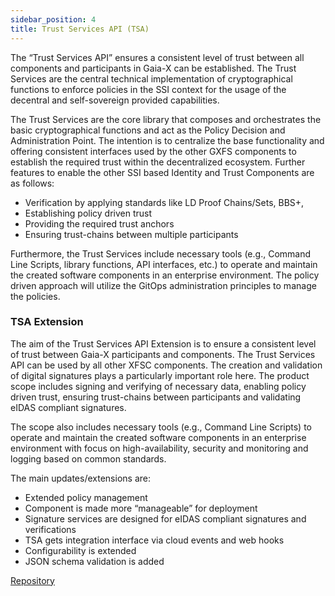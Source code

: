 ```yaml
---
sidebar_position: 4
title: Trust Services API (TSA)
---
```


The “Trust Services API” ensures a consistent level of trust between all components and participants in Gaia-X can be established. The Trust Services are the central technical implementation of cryptographical functions to enforce policies in the SSI context for the usage of the decentral and self-sovereign provided capabilities. 

The Trust Services are the core library that composes and orchestrates the basic cryptographical functions and act as the Policy Decision and Administration Point. The intention is to centralize the base functionality and offering consistent interfaces used by the other GXFS components to establish the required trust within the decentralized ecosystem. Further features to enable the other SSI based Identity and Trust Components are as follows: 

- Verification by applying standards like LD Proof Chains/Sets, BBS+, 
- Establishing policy driven trust 
- Providing the required trust anchors
- Ensuring trust-chains between multiple participants

Furthermore, the Trust Services include necessary tools (e.g., Command Line Scripts, library functions, API interfaces, etc.) to operate and maintain the created software components in an enterprise environment. The policy driven approach will utilize the GitOps administration principles to manage the policies. 

### TSA Extension

The aim of the Trust Services API Extension is to ensure a consistent level of trust between Gaia-X participants and components. The Trust Services API can be used by all other XFSC components. The creation and validation of digital signatures plays a particularly important role here. The product scope includes signing and verifying of necessary data, enabling policy driven trust, ensuring trust-chains between participants and validating eIDAS compliant signatures. 

The scope also includes necessary tools (e.g., Command Line Scripts) to operate and maintain the created software components in an enterprise environment with focus on high-availability, security and monitoring and logging based on common standards.

The main updates/extensions are:

- Extended policy management
- Component is made more “manageable” for deployment 
- Signature services are designed for eIDAS compliant signatures and verifications 
- TSA gets integration interface via cloud events and web hooks 
- Configurability is extended 
- JSON schema validation is added 

<div class="mtp-3">
    <a href="https://gitlab.eclipse.org/eclipse/xfsc/tsa" target="_blank" class="primaryBtn">Repository</a>
</div>